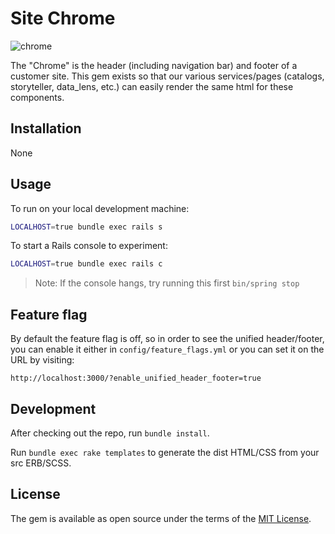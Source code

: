 # Site Chrome

![chrome](http://www.3dtotal.com/admin/new_cropper/tutorial_content_images/208_tid_main_01.jpg)

The "Chrome" is the header (including navigation bar) and footer of a customer site. This gem exists so that our various services/pages (catalogs, storyteller, data_lens, etc.) can easily render the same html for these components.

## Installation

None

## Usage

To run on your local development machine:

```sh
LOCALHOST=true bundle exec rails s
```

To start a Rails console to experiment:

```sh
LOCALHOST=true bundle exec rails c
```
>Note: If the console hangs, try running this first `bin/spring stop`

## Feature flag

By default the feature flag is off, so in order to see the unified header/footer, you can enable it either in `config/feature_flags.yml` or you can set it on the URL by visiting:

```
http://localhost:3000/?enable_unified_header_footer=true
```

## Development

After checking out the repo, run `bundle install`.

Run `bundle exec rake templates` to generate the dist HTML/CSS from your src ERB/SCSS.

## License

The gem is available as open source under the terms of the [MIT License](http://opensource.org/licenses/MIT).
